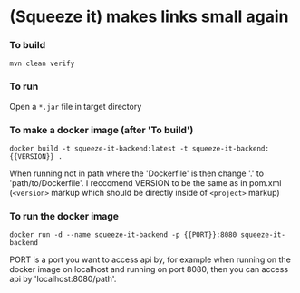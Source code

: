# (Squeeze it) makes links small again

### To build
```shell
mvn clean verify
```

### To run
Open a `*.jar` file in target directory


### To make a docker image (after 'To build')
```shell
docker build -t squeeze-it-backend:latest -t squeeze-it-backend:{{VERSION}} .
```
When running not in path where the 'Dockerfile' is then change '.' to 'path/to/Dockerfile'.
I reccomend VERSION to be the same as in pom.xml (`<version>` markup which should be directly inside of `<project>` markup)


### To run the docker image
```shell
docker run -d --name squeeze-it-backend -p {{PORT}}:8080 squeeze-it-backend
```
PORT is a port you want to access api by, for example when running on the docker image on localhost and running on port 8080, then you can access api by 'localhost:8080/path'.

